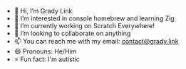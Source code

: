 - 👋 Hi, I’m Grady Link
- 👀 I’m interested in console homebrew and learning Zig
- 🌱 I’m currently working on Scratch Everywhere!
- 💞️ I’m looking to collaborate on anything
- 📫 You can reach me with my email: contact@grady.link
- 😄 Pronouns: He/Him
- ⚡ Fun fact: I'm autistic

